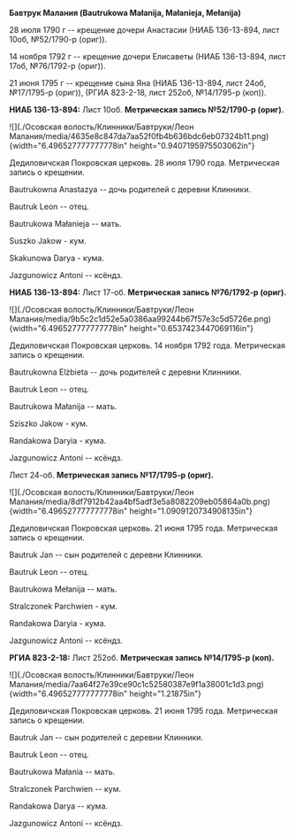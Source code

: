 **Бавтрук Малания (Bautrukowa Małanija, Małanieja, Mełanija)**

28 июля 1790 г -- крещение дочери Анастасии (НИАБ 136-13-894, лист 10об,
№52/1790-р (ориг)).

14 ноября 1792 г -- крещение дочери Елисаветы (НИАБ 136-13-894, лист
17об, №76/1792-р (ориг)).

21 июня 1795 г -- крещение сына Яна (НИАБ 136-13-894, лист 24об,
№17/1795-р (ориг)), (РГИА 823-2-18, лист 252об, №14/1795-р (коп)).

**НИАБ 136-13-894:** Лист 10об. **Метрическая запись №52/1790-р
(ориг).**

![](./Осовская волость/Клинники/Бавтруки/Леон Малания/media/4635e8c847da7aa52f0fb4b636bdc6eb07324b11.png){width="6.496527777777778in"
height="0.9407195975503062in"}

Дедиловичская Покровская церковь. 28 июля 1790 года. Метрическая запись
о крещении.

Bautrukowna Anastazya -- дочь родителей с деревни Клинники.

Bautruk Leon -- отец.

Bautrukowa Małanieja -- мать.

Suszko Jakow - кум.

Skakunowa Darya - кума.

Jazgunowicz Antoni -- ксёндз.

**НИАБ 136-13-894:** Лист 17-об. **Метрическая запись №76/1792-р
(ориг).**

![](./Осовская волость/Клинники/Бавтруки/Леон Малания/media/9b5c2c1d52e5a0386aa99244b67f57e3c5d5726e.png){width="6.496527777777778in"
height="0.6537423447069116in"}

Дедиловичская Покровская церковь. 14 ноября 1792 года. Метрическая
запись о крещении.

Bautrukowna Elżbieta -- дочь родителей с деревни Клинники.

Bautruk Leon -- отец.

Bautrukowa Małanija -- мать.

Sziszko Jakow - кум.

Randakowa Daryia - кума.

Jazgunowicz Antoni -- ксёндз.

Лист 24-об. **Метрическая запись №17/1795-р (ориг).**

![](./Осовская волость/Клинники/Бавтруки/Леон Малания/media/8df7912b42aa4bf5adf3e5a8082209eb05864a0b.png){width="6.496527777777778in"
height="1.0909120734908135in"}

Дедиловичская Покровская церковь. 21 июня 1795 года. Метрическая запись
о крещении.

Bautruk Jan -- сын родителей с деревни Клинники.

Bautruk Leon -- отец.

Bautrukowa Mełanija -- мать.

Stralczonek Parchwien - кум.

Randakowa Daryia - кума.

Jazgunowicz Antoni -- ксёндз.

**РГИА 823-2-18:** Лист 252об. **Метрическая запись №14/1795-р (коп).**

![](./Осовская волость/Клинники/Бавтруки/Леон Малания/media/7aa64f27e39ce90c1c52580387e9f1a38001c1d3.png){width="6.496527777777778in"
height="1.21875in"}

Дедиловичская Покровская церковь. 21 июня 1795 года. Метрическая запись
о крещении.

Bautruk Jan -- сын родителей с деревни Клинники.

Bautruk Leon -- отец.

Bautrukowa Małania -- мать.

Stralczonek Parchwien -- кум.

Randakowa Darya -- кума.

Jazgunowicz Antoni -- ксёндз.
